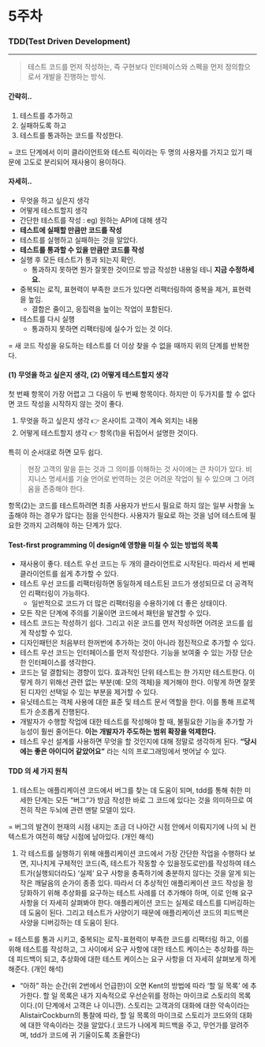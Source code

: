 # 5주차

### TDD(Test Driven Development)

***

> 테스트 코드를 먼저 작성하는, 즉 구현보다 인터페이스와 스펙을 먼저 정의함으로서 개발을 진행하는 방식.

#### 간략히..

1. 테스트를 추가하고
2. 실패하도록 하고
3. 테스트를 통과하는 코드를 작성한다.

\= 코드 단계에서 이미 클라이언트와 테스트 릭이라는 두 명의 사용자를 가지고 있기 때문에 고도로 분리되어 재사용이 용이하다.

#### 자세히..

* 무엇을 하고 싶은지 생각
* 어떻게 테스트할지 생각
* 간단한 테스트를 작성 : eg) 원하는 API에 대해 생각
* **테스트에 실패할 만큼만 코드를 작성**
* 테스트를 실행하고 실패하는 것을 알았다.
* **테스트를 통과할 수 있을 만큼만 코드를 작성**
* 실행 후 모든 테스트가 통과 되는지 확인.
  * 통과하지 못하면 뭔가 잘못한 것이므로 방금 작성한 내용일 테니 **지금 수정하세요.**
* 중복되는 로직, 표현력이 부족한 코드가 있다면 리팩터링하여 중복을 제거, 표현력을 높임.
  * 결합은 줄이고, 응집력을 높이는 작업이 포함된다.
* 테스트를 다시 실행
  * 통과하지 못하면 리팩터링에 실수가 있는 것 이다.

\= 새 코드 작성을 유도하는 테스트를 더 이상 찾을 수 없을 때까지 위의 단계를 반복한다.

#### (1) 무엇을 하고 싶은지 생각, (2) 어떻게 테스트할지 생각

첫 번째 항목이 가장 어렵고 그 다음이 두 번째 항목이다. 하지만 이 두가지를 할 수 없다면 코드 작성을 시작하지 않는 것이 좋다.

1. 무엇을 하고 싶은지 생각 👉 온사이트 고객이 계속 외치는 내용
2. 어떻게 테스트할지 생각 👉 항목(1)을 뒤집어서 설명한 것이다.

특히 이 순서대로 하면 모두 쉽다.

> 현장 고객의 말을 듣는 것과 그 의미를 이해하는 것 사이에는 큰 차이가 있다. 비지니스 명세서를 기술 언어로 번역하는 것은 어려운 작업이 될 수 있으며 그 어려움을 존중해야 한다.

항목(2)는 코드를 테스트하려면 최종 사용자가 반드시 필요로 하지 않는 일부 사항을 노출해야 하는 경우가 많다는 점을 인식한다. 사용자가 필요로 하는 것을 넘어 테스트에 필요한 것까지 고려해야 하는 단계가 있다.

>

#### Test-first programming 이 design에 영향을 미칠 수 있는 방법의 목록

* 재사용이 좋다. 테스트 우선 코드는 두 개의 클라이언트로 시작된다. 따라서 세 번째 클라이언트를 쉽게 추가할 수 있다.
* 테스트 우선 코드를 리팩터링하면 동일하게 테스트된 코드가 생성되므로 더 공격적인 리팩터링이 가능하다.
  * 일반적으로 코드가 더 많은 리팩터링을 수용하기에 더 좋은 상태이다.
* 모든 작은 단계에 주의를 기울이면 코드에서 패턴을 발견할 수 있다.
* 테스트 코드는 작성하기 쉽다. 그리고 쉬운 코드를 먼저 작성하면 어려운 코드를 쉽게 작성할 수 있다.
* 디자인패턴은 처음부터 한꺼번에 추가하는 것이 아니라 점진적으로 추가할 수 있다.
* 테스트 우선 코드는 인터페이스를 먼저 작성한다. 기능을 보여줄 수 있는 가장 단순한 인터페이스를 생각한다.
* 코드는 덜 결합되는 경향이 있다. 효과적인 단위 테스트는 한 가지만 테스트한다. 이렇게 하기 위해선 관련 없는 부분(예: 모의 객체)을 제거해야 한다. 이렇게 하면 잘못된 디자인 선택일 수 있는 부분을 제거할 수 있다.
* 유닛테스트는 객체 사용에 대한 표준 및 테스트 문서 역할을 한다. 이를 통해 프로젝트가 순조롭게 진행된다.
* 개발자가 수행할 작업에 대한 테스트를 작성해야 할 때, 불필요한 기능을 추가할 가능성이 훨씬 줄어든다. **이는 개발자가 주도하는 범위 확장을 억제한다.**
* 테스트 우선 설계를 사용하면 무엇을 할 것인지에 대해 정말로 생각하게 된다. **“당시에는 좋은 아이디어 같았어요”** 라는 식의 프로그래밍에서 벗어날 수 있다.

#### TDD 의 세 가지 원칙

1. 테스트는 애플리케이션 코드에서 버그를 찾는 데 도움이 되며, tdd를 통해 취한 미세한 단계는 모든 “버그”가 방금 작성한 바로 그 코드에 있다는 것을 의미하므로 여전히 작은 두뇌에 관련 멘탈 모델이 있다.

\= 버그의 발견이 현재의 시점 내지는 조금 더 나아간 시점 안에서 이뤄지기에 나의 뇌 컨텍스트가 여전히 해당 시점에 남아있다. (개인 해석)

1. 각 테스트를 실행하기 위해 애플리케이션 코드에서 가장 간단한 작업을 수행하다 보면, 지나치게 구체적인 코드(즉, 테스트가 작동할 수 있을정도로만)를 작성하여 테스트가(실행되더라도) ‘실제’ 요구 사항을 충족하기에 충분하지 않다는 것을 알게 되는 작은 깨달음의 순가이 종종 있다. 따라서 더 추상적인 애플리케이션 코드 작성을 정당화하기 위해 추상화를 요구하는 테스트 사례를 더 추가해야 하며, 이로 인해 요구 사항을 더 자세히 살펴봐야 한다. 애플리케이션 코드는 실제로 테스트를 디버깅하는 데 도움이 된다. 그리고 테스트가 사양이기 때문에 애플리케이션 코드의 피드백은 사양을 디버깅하는 데 도움이 된다.

\= 테스트를 통과 시키고, 중복되는 로직-표현력이 부족한 코드를 리팩터링 하고, 이를 위해 테스트를 작성하고, 그 사이에서 요구 사항에 대한 테스트 케이스는 추상화를 하는데 피드백이 되고, 추상화에 대한 테스트 케이스는 요구 사항을 더 자세히 살펴보게 하게 해준다. (개인 해석)

* “아하” 하는 순간(위 2번에서 언급한)이 오면 Kent의 방법에 따라 ‘할 일 목록’ 에 추가한다. 할 일 목록은 내가 지속적으로 우선순위를 정하는 마이크로 스토리의 목록이다.(이 단계에서 고객은 나 이니깐). 스토리는 고객과의 대화에 대한 약속이라는 AlistairCockburn의 통찰에 따라, 할 일 목록의 마이크로 스토리가 코드와의 대화에 대한 약속이라는 것을 알았다.( 코드가 나에게 피드백을 주고, 무언가를 알려주며, tdd가 코드에 귀 기울이도록 조율한다)

